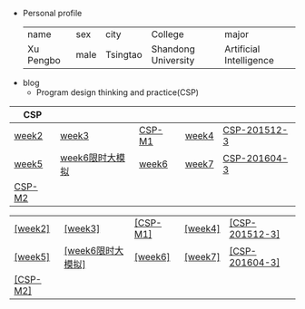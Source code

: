 + Personal  profile
  <table>                 
  <tr> <td> name  </td> <td> sex   </td>  <td> city  </td> <td> College</td><td> major </td>  </tr>       <tr> <td> Xu Pengbo  </td> <td> male </td><td> Tsingtao  </td>  <td>Shandong University </td> <td> Artificial Intelligence</td>  </tr>                 
  </table>
+ blog    
  + Program design thinking and practice(CSP) 
  
 |CSP| | | | |
 |---|---|---|---|---|
 | [week2](./week2.md) | [week3](./week3.md) | [CSP-M1](./CSP-M1.md) | [week4](./week4.md) |[CSP-201512-3](./CSP-201512-3.md)|
 | [week5](./week5.md) | [week6限时大模拟](./week6模拟.md) | [week6](./week6.md) | [week7](./week7.md) | [CSP-201604-3](./csp201604-3.md) |
 | [CSP-M2](./CSP-M2.md) | | | | |
 

<table>     
<tr> <td><a  href="./week2.md">[week2]</a> </td> 
     <td><a  href="./week3.md">[week3]</a> </td>
     <td><a  href="./CSP-M1.md">[CSP-M1]</a> </td>
     <td><a  href="./week4.md">[week4]</a> </td>
     <td><a  href="./CSP-201512-3.md">[CSP-201512-3]</a> </td>
</tr>   
<tr> 
     <td><a  href="./week5.md">[week5]</a> </td>
     <td><a  href="./week6模拟.md">[week6限时大模拟]</a> </td>
     <td><a  href="./week6.md">[week6]</a> </td>
     <td><a  href="./week7.md">[week7]</a> </td>
     <td><a  href="./csp201604-3.md">[CSP-201604-3]</a> </td>
</tr> 
<tr> <td><a  href="./CSP-M2.md">[CSP-M2]</a> </td>  
     <td><a  href="./ "> </a> </td>   
     <td><a  href="./ "> </a> </td>  
     <td><a  href="./ "> </a> </td>
     <td><a  href="./ "> </a> </td> 
</tr> 
</table>  
    
